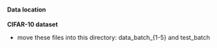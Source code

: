 #### Data location


**CIFAR-10 dataset** 
* move these files into this directory: data_batch_{1-5} and test_batch

